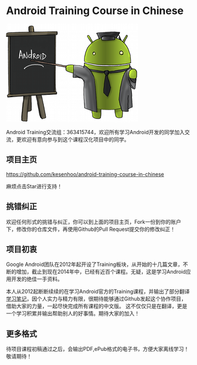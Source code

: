 # Android Training Course in Chinese

![Android Training](android_training.jpg)

Android Training交流组：363415744，欢迎所有学习Android开发的同学加入交流，更欢迎有意向参与到这个课程汉化项目中的同学。

## 项目主页

<https://github.com/kesenhoo/android-training-course-in-chinese>

麻烦点击Star进行支持！

## 挑错纠正

欢迎任何形式的挑错与纠正，你可以到上面的项目主页，Fork一份到你的账户下，修改你的仓库文件，再使用Github的Pull Request提交你的修改纠正！

## 项目初衷

Google Android团队在2012年起开设了Training板块，从开始的十几篇文章，不断的增加，截止到现在2014年中，已经有近百个课程。无疑，这是学习Android应用开发的绝佳一手资料。

本人从2012起断断续续的在学习Android官方的Training课程，并输出了部分翻译[学习笔记](http://hukai.me)，因个人实力与精力有限，很期待能够通过Github发起这个协作项目，借助大家的力量，一起尽快完成所有课程的中文版。
这不仅仅只是在翻译，更是一个学习积累并输出帮助别人的好事情。期待大家的加入！

## 更多格式

待项目课程初稿通过之后，会输出PDF,ePub格式的电子书，方便大家离线学习！敬请期待！
